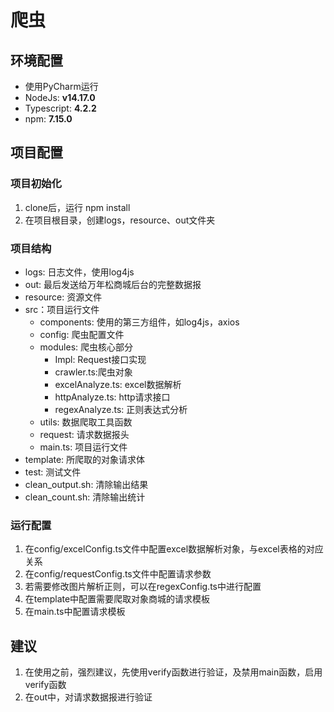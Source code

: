 # 爬虫

## 环境配置

+ 使用PyCharm运行
+ NodeJs: **v14.17.0**
+ Typescript: **4.2.2**
+ npm: **7.15.0**

## 项目配置

### 项目初始化

1. clone后，运行 npm install
2. 在项目根目录，创建logs，resource、out文件夹

### 项目结构

+ logs: 日志文件，使用log4js
+ out: 最后发送给万年松商城后台的完整数据报
+ resource: 资源文件
+ src：项目运行文件
    + components: 使用的第三方组件，如log4js，axios
    + config: 爬虫配置文件
    + modules: 爬虫核心部分
      + Impl: Request接口实现
      + crawler.ts:爬虫对象
      + excelAnalyze.ts: excel数据解析
      + httpAnalyze.ts: http请求接口
      + regexAnalyze.ts: 正则表达式分析
    + utils: 数据爬取工具函数
    + request: 请求数据报头
    + main.ts: 项目运行文件
+ template: 所爬取的对象请求体
+ test: 测试文件
+ clean_output.sh: 清除输出结果
+ clean_count.sh: 清除输出统计

### 运行配置

1. 在config/excelConfig.ts文件中配置excel数据解析对象，与excel表格的对应关系
2. 在config/requestConfig.ts文件中配置请求参数
3. 若需要修改图片解析正则，可以在regexConfig.ts中进行配置
4. 在template中配置需要爬取对象商城的请求模板
5. 在main.ts中配置请求模板

## 建议

1. 在使用之前，强烈建议，先使用verify函数进行验证，及禁用main函数，启用verify函数
2. 在out中，对请求数据报进行验证
